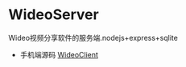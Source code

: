 # WideoServer
Wideo视频分享软件的服务端.nodejs+express+sqlite
* 手机端源码 [WideoClient](https://github.com/mtit/WideoClient)

